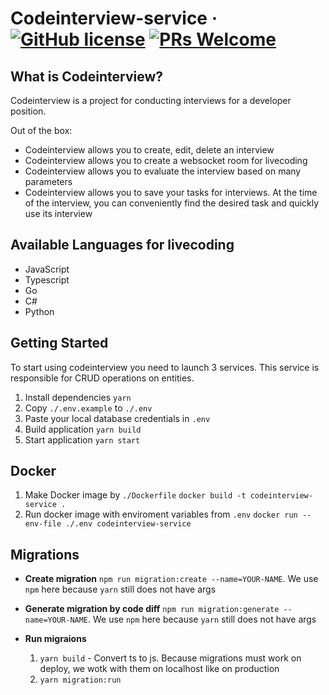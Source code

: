 # Codeinterview-service &middot; [![GitHub license](https://img.shields.io/badge/license-MIT-blue.svg)](blob/main/LICENSE.md) [![PRs Welcome](https://img.shields.io/badge/PRs-welcome-brightgreen.svg)](how-to-contribute.html#your-first-pull-request)

## What is Codeinterview?

Codeinterview is a project for conducting interviews for a developer position.

Out of the box:

- Codeinterview allows you to create, edit, delete an interview
- Codeinterview allows you to create a websocket room for livecoding
- Codeinterview allows you to evaluate the interview based on many parameters
- Codeinterview allows you to save your tasks for interviews. At the time of the interview, you can conveniently find the desired task and quickly use its interview

## Available Languages for livecoding

- JavaScript
- Typescript
- Go
- C#
- Python

## Getting Started

To start using codeinterview you need to launch 3 services.
This service is responsible for CRUD operations on entities.

1. Install dependencies
   `yarn`
2. Copy `./.env.example` to `./.env`
3. Paste your local database credentials in `.env`
4. Build application
   `yarn build`
5. Start application
   `yarn start`

## Docker

1. Make Docker image by `./Dockerfile`
   `docker build -t codeinterview-service .`
2. Run docker image with enviroment variables from `.env`
   `docker run --env-file ./.env codeinterview-service`

## Migrations

- **Create migration**
  `npm run migration:create --name=YOUR-NAME`.
  We use `npm` here because `yarn` still does not have args

- **Generate migration by code diff**
  `npm run migration:generate --name=YOUR-NAME`.
  We use `npm` here because `yarn` still does not have args

- **Run migraions**
  1. `yarn build` - Convert ts to js. Because migrations must work on deploy, we wotk with them on localhost like on production
  2. `yarn migration:run`
